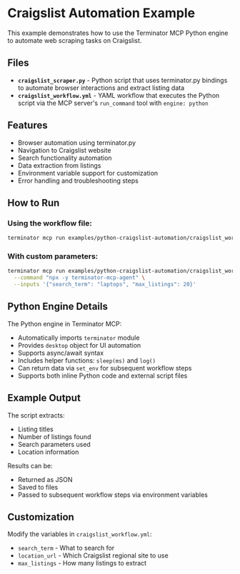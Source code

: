 # Craigslist Automation Example

This example demonstrates how to use the Terminator MCP Python engine to automate web scraping tasks on Craigslist.

## Files

- **`craigslist_scraper.py`** - Python script that uses terminator.py bindings to automate browser interactions and extract listing data
- **`craigslist_workflow.yml`** - YAML workflow that executes the Python script via the MCP server's `run_command` tool with `engine: python`

## Features

- Browser automation using terminator.py
- Navigation to Craigslist website
- Search functionality automation
- Data extraction from listings
- Environment variable support for customization
- Error handling and troubleshooting steps

## How to Run

### Using the workflow file:
```bash
terminator mcp run examples/python-craigslist-automation/craigslist_workflow.yml --command "npx -y terminator-mcp-agent"
```

### With custom parameters:
```bash
terminator mcp run examples/python-craigslist-automation/craigslist_workflow.yml \
  --command "npx -y terminator-mcp-agent" \
  --inputs '{"search_term": "laptops", "max_listings": 20}'
```

## Python Engine Details

The Python engine in Terminator MCP:
- Automatically imports `terminator` module
- Provides `desktop` object for UI automation
- Supports async/await syntax
- Includes helper functions: `sleep(ms)` and `log()`
- Can return data via `set_env` for subsequent workflow steps
- Supports both inline Python code and external script files

## Example Output

The script extracts:
- Listing titles
- Number of listings found
- Search parameters used
- Location information

Results can be:
- Returned as JSON
- Saved to files
- Passed to subsequent workflow steps via environment variables

## Customization

Modify the variables in `craigslist_workflow.yml`:
- `search_term` - What to search for
- `location_url` - Which Craigslist regional site to use
- `max_listings` - How many listings to extract